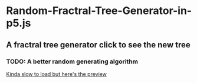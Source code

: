 # Random-Fractral-Tree-Generator-in-p5.js

## A fractral tree generator click to see the new tree

### TODO: A better random generating algorithm

[Kinda slow to load but here's the preview](https://combinatronics.com/Wolfattackx/Random-Fractral-Tree-Generator-in-p5.js/master/index.html)
